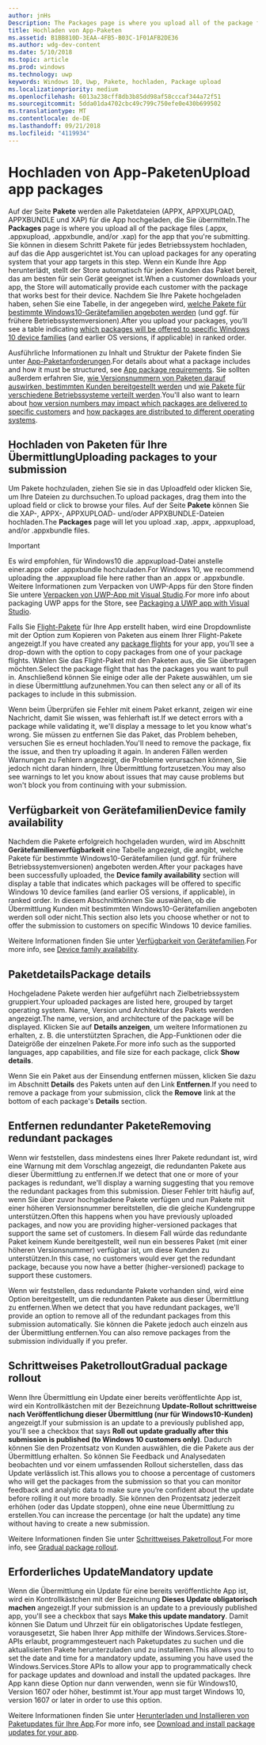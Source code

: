 ```yaml
---
author: jnHs
Description: The Packages page is where you upload all of the package files (.appxupload, .appx, .appxbundle, and/or .xap) for the app that you're submitting.
title: Hochladen von App-Paketen
ms.assetid: B1BB810D-3EAA-4FB5-B03C-1F01AFB2DE36
ms.author: wdg-dev-content
ms.date: 5/10/2018
ms.topic: article
ms.prod: windows
ms.technology: uwp
keywords: Windows 10, Uwp, Pakete, hochladen, Package upload
ms.localizationpriority: medium
ms.openlocfilehash: 6013a238cff8db3b85dd98af58cccaf344a72f51
ms.sourcegitcommit: 5dda01da4702cbc49c799c750efe0e430b699502
ms.translationtype: MT
ms.contentlocale: de-DE
ms.lasthandoff: 09/21/2018
ms.locfileid: "4119934"
---
```

# <a name="upload-app-packages"></a><span data-ttu-id="abb50-103">Hochladen von App-Paketen</span><span class="sxs-lookup"><span data-stu-id="abb50-103">Upload app packages</span></span>

<span data-ttu-id="abb50-104">Auf der Seite **Pakete** werden alle Paketdateien (APPX, APPXUPLOAD, APPXBUNDLE und XAP) für die App hochgeladen, die Sie übermitteln.</span><span class="sxs-lookup"><span data-stu-id="abb50-104">The **Packages** page is where you upload all of the package files (.appx, .appxupload, .appxbundle, and/or .xap) for the app that you're submitting.</span></span> <span data-ttu-id="abb50-105">Sie können in diesem Schritt Pakete für jedes Betriebssystem hochladen, auf das die App ausgerichtet ist.</span><span class="sxs-lookup"><span data-stu-id="abb50-105">You can upload packages for any operating system that your app targets in this step.</span></span> <span data-ttu-id="abb50-106">Wenn ein Kunde Ihre App herunterlädt, stellt der Store automatisch für jeden Kunden das Paket bereit, das am besten für sein Gerät geeignet ist.</span><span class="sxs-lookup"><span data-stu-id="abb50-106">When a customer downloads your app, the Store will automatically provide each customer with the package that works best for their device.</span></span> <span data-ttu-id="abb50-107">Nachdem Sie Ihre Pakete hochgeladen haben, sehen Sie eine Tabelle, in der angegeben wird, [welche Pakete für bestimmte Windows10-Gerätefamilien angeboten werden](#device-family-availability) (und ggf. für frühere Betriebssystemversionen).</span><span class="sxs-lookup"><span data-stu-id="abb50-107">After you upload your packages, you’ll see a table indicating [which packages will be offered to specific Windows 10 device families](#device-family-availability) (and earlier OS versions, if applicable) in ranked order.</span></span>

<span data-ttu-id="abb50-108">Ausführliche Informationen zu Inhalt und Struktur der Pakete finden Sie unter [App-Paketanforderungen](app-package-requirements.md).</span><span class="sxs-lookup"><span data-stu-id="abb50-108">For details about what a package includes and how it must be structured, see [App package requirements](app-package-requirements.md).</span></span> <span data-ttu-id="abb50-109">Sie sollten außerdem erfahren Sie, [wie Versionsnummern von Paketen darauf auswirken, bestimmten Kunden bereitgestellt werden](package-version-numbering.md) und [wie Pakete für verschiedene Betriebssysteme verteilt werden](guidance-for-app-package-management.md).</span><span class="sxs-lookup"><span data-stu-id="abb50-109">You'll also want to learn about [how version numbers may impact which packages are delivered to specific customers](package-version-numbering.md) and [how packages are distributed to different operating systems](guidance-for-app-package-management.md).</span></span>

## <a name="uploading-packages-to-your-submission"></a><span data-ttu-id="abb50-110">Hochladen von Paketen für Ihre Übermittlung</span><span class="sxs-lookup"><span data-stu-id="abb50-110">Uploading packages to your submission</span></span>

<span data-ttu-id="abb50-111">Um Pakete hochzuladen, ziehen Sie sie in das Uploadfeld oder klicken Sie, um Ihre Dateien zu durchsuchen.</span><span class="sxs-lookup"><span data-stu-id="abb50-111">To upload packages, drag them into the upload field or click to browse your files.</span></span> <span data-ttu-id="abb50-112">Auf der Seite **Pakete** können Sie die XAP-, APPX-, APPXUPLOAD- und/oder APPXBUNDLE-Dateien hochladen.</span><span class="sxs-lookup"><span data-stu-id="abb50-112">The **Packages** page will let you upload .xap, .appx, .appxupload, and/or .appxbundle files.</span></span>

> [!IMPORTANT]
> <span data-ttu-id="abb50-113">Es wird empfohlen, für Windows10 die .appxupload-Datei anstelle einer.appx oder .appxbundle hochzuladen.</span><span class="sxs-lookup"><span data-stu-id="abb50-113">For Windows 10, we recommend uploading the .appxupload file here rather than an .appx or .appxbundle.</span></span>  <span data-ttu-id="abb50-114">Weitere Informationen zum Verpacken von UWP-Apps für den Store finden Sie untere [Verpacken von UWP-App mit Visual Studio](../packaging/packaging-uwp-apps.md).</span><span class="sxs-lookup"><span data-stu-id="abb50-114">For more info about packaging UWP apps for the Store, see [Packaging a UWP app with Visual Studio](../packaging/packaging-uwp-apps.md).</span></span>

<span data-ttu-id="abb50-115">Falls Sie [Flight-Pakete](package-flights.md) für Ihre App erstellt haben, wird eine Dropdownliste mit der Option zum Kopieren von Paketen aus einem Ihrer Flight-Pakete angezeigt.</span><span class="sxs-lookup"><span data-stu-id="abb50-115">If you have created any [package flights](package-flights.md) for your app, you’ll see a drop-down with the option to copy packages from one of your package flights.</span></span> <span data-ttu-id="abb50-116">Wählen Sie das Flight-Paket mit den Paketen aus, die Sie übertragen möchten.</span><span class="sxs-lookup"><span data-stu-id="abb50-116">Select the package flight that has the packages you want to pull in.</span></span> <span data-ttu-id="abb50-117">Anschließend können Sie einige oder alle der Pakete auswählen, um sie in diese Übermittlung aufzunehmen.</span><span class="sxs-lookup"><span data-stu-id="abb50-117">You can then select any or all of its packages to include in this submission.</span></span>

<span data-ttu-id="abb50-118">Wenn beim Überprüfen sie Fehler mit einem Paket erkannt, zeigen wir eine Nachricht, damit Sie wissen, was fehlerhaft ist.</span><span class="sxs-lookup"><span data-stu-id="abb50-118">If we detect errors with a package while validating it, we'll display a message to let you know what's wrong.</span></span> <span data-ttu-id="abb50-119">Sie müssen zu entfernen Sie das Paket, das Problem beheben, versuchen Sie es erneut hochladen.</span><span class="sxs-lookup"><span data-stu-id="abb50-119">You'll need to remove the package, fix the issue, and then try uploading it again.</span></span> <span data-ttu-id="abb50-120">In anderen Fällen werden Warnungen zu Fehlern angezeigt, die Probleme verursachen können, Sie jedoch nicht daran hindern, Ihre Übermittlung fortzusetzen.</span><span class="sxs-lookup"><span data-stu-id="abb50-120">You may also see warnings to let you know about issues that may cause problems but won't block you from continuing with your submission.</span></span>


## <a name="device-family-availability"></a><span data-ttu-id="abb50-121">Verfügbarkeit von Gerätefamilien</span><span class="sxs-lookup"><span data-stu-id="abb50-121">Device family availability</span></span>

<span data-ttu-id="abb50-122">Nachdem die Pakete erfolgreich hochgeladen wurden, wird im Abschnitt **Gerätefamilienverfügbarkeit** eine Tabelle angezeigt, die angibt, welche Pakete für bestimmte Windows10-Gerätefamilien (und ggf. für frühere Betriebssystemversionen) angeboten werden.</span><span class="sxs-lookup"><span data-stu-id="abb50-122">After your packages have been successfully uploaded, the **Device family availability** section will display a table that indicates which packages will be offered to specific Windows 10 device families (and earlier OS versions, if applicable), in ranked order.</span></span> <span data-ttu-id="abb50-123">In diesem Abschnittkönnen Sie auswählen, ob die Übermittlung Kunden mit bestimmten Windows10-Gerätefamilien angeboten werden soll oder nicht.</span><span class="sxs-lookup"><span data-stu-id="abb50-123">This section also lets you choose whether or not to offer the submission to customers on specific Windows 10 device families.</span></span>

<span data-ttu-id="abb50-124">Weitere Informationen finden Sie unter [Verfügbarkeit von Gerätefamilien](device-family-availability.md).</span><span class="sxs-lookup"><span data-stu-id="abb50-124">For more info, see [Device family availability](device-family-availability.md).</span></span>


## <a name="package-details"></a><span data-ttu-id="abb50-125">Paketdetails</span><span class="sxs-lookup"><span data-stu-id="abb50-125">Package details</span></span>

<span data-ttu-id="abb50-126">Hochgeladene Pakete werden hier aufgeführt nach Zielbetriebssystem gruppiert.</span><span class="sxs-lookup"><span data-stu-id="abb50-126">Your uploaded packages are listed here, grouped by target operating system.</span></span> <span data-ttu-id="abb50-127">Name, Version und Architektur des Pakets werden angezeigt.</span><span class="sxs-lookup"><span data-stu-id="abb50-127">The name, version, and architecture of the package will be displayed.</span></span> <span data-ttu-id="abb50-128">Klicken Sie auf **Details anzeigen**, um weitere Informationen zu erhalten, z. B. die unterstützten Sprachen, die App-Funktionen oder die Dateigröße der einzelnen Pakete.</span><span class="sxs-lookup"><span data-stu-id="abb50-128">For more info such as the supported languages, app capabilities, and file size for each package, click **Show details**.</span></span>

<span data-ttu-id="abb50-129">Wenn Sie ein Paket aus der Einsendung entfernen müssen, klicken Sie dazu im Abschnitt **Details** des Pakets unten auf den Link **Entfernen**.</span><span class="sxs-lookup"><span data-stu-id="abb50-129">If you need to remove a package from your submission, click the **Remove** link at the bottom of each package's **Details** section.</span></span>


## <a name="removing-redundant-packages"></a><span data-ttu-id="abb50-130">Entfernen redundanter Pakete</span><span class="sxs-lookup"><span data-stu-id="abb50-130">Removing redundant packages</span></span>

<span data-ttu-id="abb50-131">Wenn wir feststellen, dass mindestens eines Ihrer Pakete redundant ist, wird eine Warnung mit dem Vorschlag angezeigt, die redundanten Pakete aus dieser Übermittlung zu entfernen.</span><span class="sxs-lookup"><span data-stu-id="abb50-131">If we detect that one or more of your packages is redundant, we'll display a warning suggesting that you remove the redundant packages from this submission.</span></span> <span data-ttu-id="abb50-132">Dieser Fehler tritt häufig auf, wenn Sie über zuvor hochgeladene Pakete verfügen und nun Pakete mit einer höheren Versionsnummer bereitstellen, die die gleiche Kundengruppe unterstützen.</span><span class="sxs-lookup"><span data-stu-id="abb50-132">Often this happens when you have previously uploaded packages, and now you are providing higher-versioned packages that support the same set of customers.</span></span> <span data-ttu-id="abb50-133">In diesem Fall würde das redundante Paket keinem Kunde bereitgestellt, weil nun ein besseres Paket (mit einer höheren Versionsnummer) verfügbar ist, um diese Kunden zu unterstützen.</span><span class="sxs-lookup"><span data-stu-id="abb50-133">In this case, no customers would ever get the redundant package, because you now have a better (higher-versioned) package to support these customers.</span></span>

<span data-ttu-id="abb50-134">Wenn wir feststellen, dass redundante Pakete vorhanden sind, wird eine Option bereitgestellt, um die redundanten Pakete aus dieser Übermittlung zu entfernen.</span><span class="sxs-lookup"><span data-stu-id="abb50-134">When we detect that you have redundant packages, we'll provide an option to remove all of the redundant packages from this submission automatically.</span></span> <span data-ttu-id="abb50-135">Sie können die Pakete jedoch auch einzeln aus der Übermittlung entfernen.</span><span class="sxs-lookup"><span data-stu-id="abb50-135">You can also remove packages from the submission individually if you prefer.</span></span>


## <a name="gradual-package-rollout"></a><span data-ttu-id="abb50-136">Schrittweises Paketrollout</span><span class="sxs-lookup"><span data-stu-id="abb50-136">Gradual package rollout</span></span>

<span data-ttu-id="abb50-137">Wenn Ihre Übermittlung ein Update einer bereits veröffentlichte App ist, wird ein Kontrollkästchen mit der Bezeichnung **Update-Rollout schrittweise nach Veröffentlichung dieser Übermittlung (nur für Windows10-Kunden)** angezeigt.</span><span class="sxs-lookup"><span data-stu-id="abb50-137">If your submission is an update to a previously published app, you'll see a checkbox that says **Roll out update gradually after this submission is published (to Windows 10 customers only)**.</span></span> <span data-ttu-id="abb50-138">Dadurch können Sie den Prozentsatz von Kunden auswählen, die die Pakete aus der Übermittlung erhalten. So können Sie Feedback und Analysedaten beobachten und vor einem umfassenden Rollout sicherstellen, dass das Update verlässlich ist.</span><span class="sxs-lookup"><span data-stu-id="abb50-138">This allows you to choose a percentage of customers who will get the packages from the submission so that you can monitor feedback and analytic data  to make sure you’re confident about the update before rolling it out more broadly.</span></span> <span data-ttu-id="abb50-139">Sie können den Prozentsatz jederzeit erhöhen (oder das Update stoppen), ohne eine neue Übermittlung zu erstellen.</span><span class="sxs-lookup"><span data-stu-id="abb50-139">You can increase the percentage (or halt the update) any time without having to create a new submission.</span></span> 

<span data-ttu-id="abb50-140">Weitere Informationen finden Sie unter [Schrittweises Paketrollout](gradual-package-rollout.md).</span><span class="sxs-lookup"><span data-stu-id="abb50-140">For more info, see [Gradual package rollout](gradual-package-rollout.md).</span></span>


## <a name="mandatory-update"></a><span data-ttu-id="abb50-141">Erforderliches Update</span><span class="sxs-lookup"><span data-stu-id="abb50-141">Mandatory update</span></span>

<span data-ttu-id="abb50-142">Wenn die Übermittlung ein Update für eine bereits veröffentlichte App ist, wird ein Kontrollkästchen mit der Bezeichnung **Dieses Update obligatorisch machen** angezeigt.</span><span class="sxs-lookup"><span data-stu-id="abb50-142">If your submission is an update to a previously published app, you'll see a checkbox that says **Make this update mandatory**.</span></span> <span data-ttu-id="abb50-143">Damit können Sie Datum und Uhrzeit für ein obligatorisches Update festlegen, vorausgesetzt, Sie haben Ihrer App mithilfe der Windows.Services.Store-APIs erlaubt, programmgesteuert nach Paketupdates zu suchen und die aktualisierten Pakete herunterzuladen und zu installieren.</span><span class="sxs-lookup"><span data-stu-id="abb50-143">This allows you to set the date and time for a mandatory update, assuming you have used the Windows.Services.Store APIs to allow your app to programmatically check for package updates and download and install the updated packages.</span></span> <span data-ttu-id="abb50-144">Ihre App kann diese Option nur dann verwenden, wenn sie für Windows10, Version 1607 oder höher, bestimmt ist.</span><span class="sxs-lookup"><span data-stu-id="abb50-144">Your app must target Windows 10, version 1607 or later in order to use this option.</span></span>

<span data-ttu-id="abb50-145">Weitere Informationen finden Sie unter [Herunterladen und Installieren von Paketupdates für Ihre App](../packaging/self-install-package-updates.md).</span><span class="sxs-lookup"><span data-stu-id="abb50-145">For more info, see [Download and install package updates for your app](../packaging/self-install-package-updates.md).</span></span>

 




